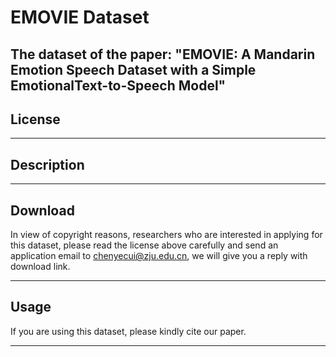 # EMOVIE Dataset

The dataset of the paper: "EMOVIE: A Mandarin Emotion Speech Dataset with a Simple EmotionalText-to-Speech Model"
----

## License

----

## Description


---

## Download

In view of copyright reasons, researchers who are interested in applying for this dataset, please read the license above carefully and send an application email to chenyecui@zju.edu.cn, we will give you a reply with download link.

---

## Usage

If you are using this dataset, please kindly cite our paper.

---
